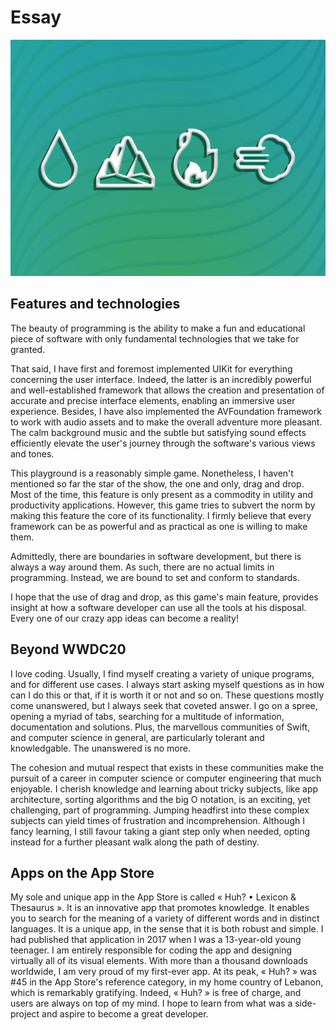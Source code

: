 # Essay

![Cover Image](/WWDC%202020/Mother%20Nature.jpg)

## Features and technologies

The beauty of programming is the ability to make a fun and educational piece of software with only fundamental technologies that we take for granted.

That said, I have first and foremost implemented UIKit for everything concerning the user interface. Indeed, the latter is an incredibly powerful and well-established framework that allows the creation and presentation of accurate and precise interface elements, enabling an immersive user experience. Besides, I have also implemented the AVFoundation framework to work with audio assets and to make the overall adventure more pleasant. The calm background music and the subtle but satisfying sound effects efficiently elevate the user's journey through the software's various views and tones.

This playground is a reasonably simple game. Nonetheless, I haven't mentioned so far the star of the show, the one and only, drag and drop. Most of the time, this feature is only present as a commodity in utility and productivity applications. However, this game tries to subvert the norm by making this feature the core of its functionality. I firmly believe that every framework can be as powerful and as practical as one is willing to make them.

Admittedly, there are boundaries in software development, but there is always a way around them. As such, there are no actual limits in programming. Instead, we are bound to set and conform to standards.

I hope that the use of drag and drop, as this game's main feature, provides insight at how a software developer can use all the tools at his disposal. Every one of our crazy app ideas can become a reality!

## Beyond WWDC20

I love coding. Usually, I find myself creating a variety of unique programs, and for different use cases. I always start asking myself questions as in how can I do this or that, if it is worth it or not and so on. These questions mostly come unanswered, but I always seek that coveted answer. I go on a spree, opening a myriad of tabs, searching for a multitude of information, documentation and solutions. Plus, the marvellous communities of Swift, and computer science in general, are particularly tolerant and knowledgable. The unanswered is no more.

The cohesion and mutual respect that exists in these communities make the pursuit of a career in computer science or computer engineering that much enjoyable. I cherish knowledge and learning about tricky subjects, like app architecture, sorting algorithms and the big O notation, is an exciting, yet challenging, part of programming. Jumping headfirst into these complex subjects can yield times of frustration and incomprehension. Although I fancy learning, I still favour taking a giant step only when needed, opting instead for a further pleasant walk along the path of destiny.

## Apps on the App Store

My sole and unique app in the App Store is called « Huh? • Lexicon & Thesaurus ». It is an innovative app that promotes knowledge. It enables you to search for the meaning of a variety of different words and in distinct languages. It is a unique app, in the sense that it is both robust and simple. I had published that application in 2017 when I was a 13-year-old young teenager. I am entirely responsible for coding the app and designing virtually all of its visual elements. With more than a thousand downloads worldwide, I am very proud of my first-ever app. At its peak, « Huh? » was #45 in the App Store's reference category, in my home country of Lebanon, which is remarkably gratifying. Indeed, « Huh? » is free of charge, and users are always on top of my mind. I hope to learn from what was a side-project and aspire to become a great developer.

